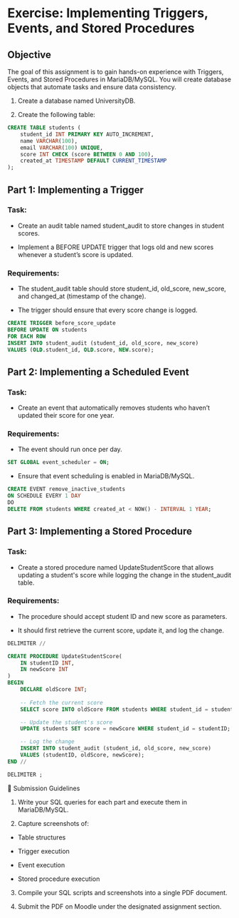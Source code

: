 # Exercise: Implementing Triggers, Events, and Stored Procedures

## Objective

The goal of this assignment is to gain hands-on experience with Triggers, Events, and Stored Procedures in MariaDB/MySQL. You will create database objects that automate tasks and ensure data consistency.

1. Create a database named UniversityDB.

2. Create the following table:

```sql
CREATE TABLE students (
    student_id INT PRIMARY KEY AUTO_INCREMENT,
    name VARCHAR(100),
    email VARCHAR(100) UNIQUE,
    score INT CHECK (score BETWEEN 0 AND 100),
    created_at TIMESTAMP DEFAULT CURRENT_TIMESTAMP
);

```

## Part 1: Implementing a Trigger

### Task:

- Create an audit table named student_audit to store changes in student scores.

- Implement a BEFORE UPDATE trigger that logs old and new scores whenever a student’s score is updated.

### Requirements:

- The student_audit table should store student_id, old_score, new_score, and changed_at (timestamp of the change).

- The trigger should ensure that every score change is logged.

```sql
CREATE TRIGGER before_score_update
BEFORE UPDATE ON students
FOR EACH ROW
INSERT INTO student_audit (student_id, old_score, new_score)
VALUES (OLD.student_id, OLD.score, NEW.score);

```

## Part 2: Implementing a Scheduled Event

### Task:

- Create an event that automatically removes students who haven’t updated their score for one year.

### Requirements:

- The event should run once per day.

```sql
SET GLOBAL event_scheduler = ON;
```

- Ensure that event scheduling is enabled in MariaDB/MySQL.

```sql
CREATE EVENT remove_inactive_students
ON SCHEDULE EVERY 1 DAY
DO
DELETE FROM students WHERE created_at < NOW() - INTERVAL 1 YEAR;
```


## Part 3: Implementing a Stored Procedure

### Task:

- Create a stored procedure named UpdateStudentScore that allows updating a student's score while logging the change in the student_audit table.

### Requirements:

- The procedure should accept student ID and new score as parameters.

- It should first retrieve the current score, update it, and log the change.

```sql
DELIMITER //

CREATE PROCEDURE UpdateStudentScore(
    IN studentID INT,
    IN newScore INT
)
BEGIN
    DECLARE oldScore INT;
    
    -- Fetch the current score
    SELECT score INTO oldScore FROM students WHERE student_id = studentID;

    -- Update the student's score
    UPDATE students SET score = newScore WHERE student_id = studentID;

    -- Log the change
    INSERT INTO student_audit (student_id, old_score, new_score)
    VALUES (studentID, oldScore, newScore);
END //

DELIMITER ;

```

📂 Submission Guidelines

1. Write your SQL queries for each part and execute them in MariaDB/MySQL.

2. Capture screenshots of:

  - Table structures

  - Trigger execution

  - Event execution

  - Stored procedure execution

3. Compile your SQL scripts and screenshots into a single PDF document.

4. Submit the PDF on Moodle under the designated assignment section.
